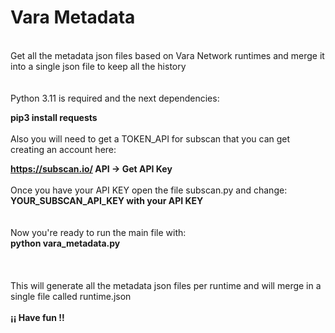# Vara Metadata<br>
<br>
Get all the metadata json files based on Vara Network runtimes and merge it into a single json file to keep all the history<br>
<br>
<br>
Python 3.11 is required and the next dependencies:<br>

**pip3 install requests**
<br>
<br>Also you will need to get a TOKEN_API for subscan that you can get creating an account here:<br>

**https://subscan.io/ 
API -> Get API Key**
<br>
<br>Once you have your API KEY open the file subscan.py and change:<br>
**YOUR_SUBSCAN_API_KEY with your API KEY**<br>
<br>
<br>Now you're ready to run the main file with:<br>
**python vara_metadata.py**<br>
<br>
<br>
<br>This will generate all the metadata json files per runtime and will merge in a single file called runtime.json<br>
<br>
**¡¡ Have fun !!**
